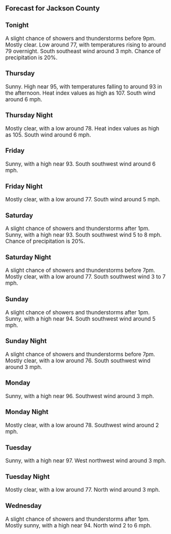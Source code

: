 <div>
   <h2>Forecast for Jackson County</h2>
   <p>
      <div style="font-size:120%">
         <h3>Tonight</h3>A slight chance of showers and thunderstorms before 9pm. Mostly clear. Low around 77, with temperatures rising to around 79
         overnight. South southeast wind around 3 mph. Chance of precipitation is 20%.<br></div>
   </p>
   <p>
      <div style="font-size:120%">
         <h3>Thursday</h3>Sunny. High near 95, with temperatures falling to around 93 in the afternoon. Heat index values as high as 107. South wind
         around 6 mph.<br></div>
   </p>
   <p>
      <div style="font-size:120%">
         <h3>Thursday Night</h3>Mostly clear, with a low around 78. Heat index values as high as 105. South wind around 6 mph.<br></div>
   </p>
   <p>
      <div style="font-size:120%">
         <h3>Friday</h3>Sunny, with a high near 93. South southwest wind around 6 mph.<br></div>
   </p>
   <p>
      <div style="font-size:120%">
         <h3>Friday Night</h3>Mostly clear, with a low around 77. South wind around 5 mph.<br></div>
   </p>
   <p>
      <div style="font-size:120%">
         <h3>Saturday</h3>A slight chance of showers and thunderstorms after 1pm. Sunny, with a high near 93. South southwest wind 5 to 8 mph. Chance
         of precipitation is 20%.<br></div>
   </p>
   <p>
      <div style="font-size:120%">
         <h3>Saturday Night</h3>A slight chance of showers and thunderstorms before 7pm. Mostly clear, with a low around 77. South southwest wind 3 to 7 mph.<br></div>
   </p>
   <p>
      <div style="font-size:120%">
         <h3>Sunday</h3>A slight chance of showers and thunderstorms after 1pm. Sunny, with a high near 94. South southwest wind around 5 mph.<br></div>
   </p>
   <p>
      <div style="font-size:120%">
         <h3>Sunday Night</h3>A slight chance of showers and thunderstorms before 7pm. Mostly clear, with a low around 76. South southwest wind around 3
         mph.<br></div>
   </p>
   <p>
      <div style="font-size:120%">
         <h3>Monday</h3>Sunny, with a high near 96. Southwest wind around 3 mph.<br></div>
   </p>
   <p>
      <div style="font-size:120%">
         <h3>Monday Night</h3>Mostly clear, with a low around 78. Southwest wind around 2 mph.<br></div>
   </p>
   <p>
      <div style="font-size:120%">
         <h3>Tuesday</h3>Sunny, with a high near 97. West northwest wind around 3 mph.<br></div>
   </p>
   <p>
      <div style="font-size:120%">
         <h3>Tuesday Night</h3>Mostly clear, with a low around 77. North wind around 3 mph.<br></div>
   </p>
   <p>
      <div style="font-size:120%">
         <h3>Wednesday</h3>A slight chance of showers and thunderstorms after 1pm. Mostly sunny, with a high near 94. North wind 2 to 6 mph.<br></div>
   </p>
</div>